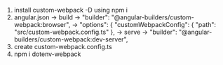 <!-- source - https://youtu.be/7ljEz52zdUM?list=PLhzRPVQgdM8XWl2S8Dbl8oB2YtrsY0i4O -->

1. install custom-webpack -D using npm i
2. angular.json -> build -> "builder": "@angular-builders/custom-webpack:browser", -> "options": {
            "customWebpackConfig": {
              "path": "src/custom-webpack.config.ts"
            }, -> serve -> "builder": "@angular-builders/custom-webpack:dev-server",
3. create custom-webpack.config.ts
4. npm i dotenv-webpack